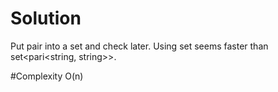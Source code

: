 # Solution
Put pair into a set and check later. Using set<string> seems faster than set<pari<string, string>>.

#Complexity
O(n)
